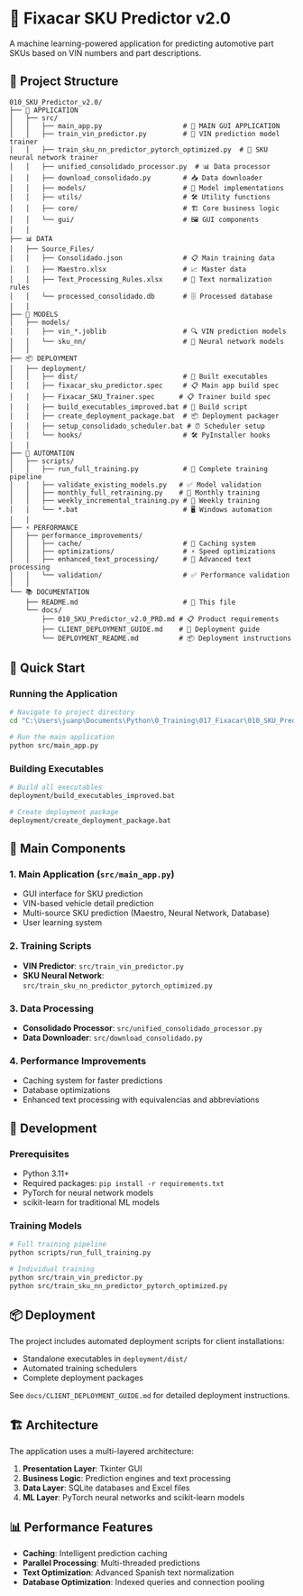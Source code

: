 # 🚗 Fixacar SKU Predictor v2.0

A machine learning-powered application for predicting automotive part SKUs based on VIN numbers and part descriptions.

## 📁 Project Structure

```
010_SKU_Predictor_v2.0/
├── 📱 APPLICATION
│   ├── src/
│   │   ├── main_app.py                    # 🎯 MAIN GUI APPLICATION
│   │   ├── train_vin_predictor.py         # 🧠 VIN prediction model trainer
│   │   ├── train_sku_nn_predictor_pytorch_optimized.py  # 🧠 SKU neural network trainer
│   │   ├── unified_consolidado_processor.py  # 📊 Data processor
│   │   ├── download_consolidado.py        # 📥 Data downloader
│   │   ├── models/                        # 🤖 Model implementations
│   │   ├── utils/                         # 🛠️ Utility functions
│   │   ├── core/                          # 🏗️ Core business logic
│   │   └── gui/                           # 🖼️ GUI components
│   │
├── 📊 DATA
│   ├── Source_Files/
│   │   ├── Consolidado.json               # 📋 Main training data
│   │   ├── Maestro.xlsx                   # 📈 Master data
│   │   ├── Text_Processing_Rules.xlsx     # 📝 Text normalization rules
│   │   └── processed_consolidado.db       # 🗄️ Processed database
│   │
├── 🧠 MODELS
│   ├── models/
│   │   ├── vin_*.joblib                   # 🔍 VIN prediction models
│   │   └── sku_nn/                        # 🧠 Neural network models
│   │
├── 📦 DEPLOYMENT
│   ├── deployment/
│   │   ├── dist/                          # 🚀 Built executables
│   │   ├── fixacar_sku_predictor.spec     # 📋 Main app build spec
│   │   ├── Fixacar_SKU_Trainer.spec      # 📋 Trainer build spec
│   │   ├── build_executables_improved.bat # 🔨 Build script
│   │   ├── create_deployment_package.bat  # 📦 Deployment packager
│   │   ├── setup_consolidado_scheduler.bat # ⏰ Scheduler setup
│   │   └── hooks/                         # 🛠️ PyInstaller hooks
│   │
├── 🔧 AUTOMATION
│   ├── scripts/
│   │   ├── run_full_training.py           # 🎯 Complete training pipeline
│   │   ├── validate_existing_models.py   # ✅ Model validation
│   │   ├── monthly_full_retraining.py    # 📅 Monthly training
│   │   ├── weekly_incremental_training.py # 📅 Weekly training
│   │   └── *.bat                          # 🖥️ Windows automation
│   │
├── ⚡ PERFORMANCE
│   ├── performance_improvements/
│   │   ├── cache/                         # 💾 Caching system
│   │   ├── optimizations/                 # ⚡ Speed optimizations
│   │   ├── enhanced_text_processing/      # 📝 Advanced text processing
│   │   └── validation/                    # ✅ Performance validation
│   │
└── 📚 DOCUMENTATION
    ├── README.md                          # 📖 This file
    └── docs/
        ├── 010_SKU_Predictor_v2.0_PRD.md # 📋 Product requirements
        ├── CLIENT_DEPLOYMENT_GUIDE.md    # 🚀 Deployment guide
        └── DEPLOYMENT_README.md          # 📦 Deployment instructions
```

## 🚀 Quick Start

### Running the Application
```bash
# Navigate to project directory
cd "C:\Users\juanp\Documents\Python\0_Training\017_Fixacar\010_SKU_Predictor_v2.0"

# Run the main application
python src/main_app.py
```

### Building Executables
```bash
# Build all executables
deployment/build_executables_improved.bat

# Create deployment package
deployment/create_deployment_package.bat
```

## 🎯 Main Components

### 1. **Main Application** (`src/main_app.py`)
- GUI interface for SKU prediction
- VIN-based vehicle detail prediction
- Multi-source SKU prediction (Maestro, Neural Network, Database)
- User learning system

### 2. **Training Scripts**
- **VIN Predictor**: `src/train_vin_predictor.py`
- **SKU Neural Network**: `src/train_sku_nn_predictor_pytorch_optimized.py`

### 3. **Data Processing**
- **Consolidado Processor**: `src/unified_consolidado_processor.py`
- **Data Downloader**: `src/download_consolidado.py`

### 4. **Performance Improvements**
- Caching system for faster predictions
- Database optimizations
- Enhanced text processing with equivalencias and abbreviations

## 🔧 Development

### Prerequisites
- Python 3.11+
- Required packages: `pip install -r requirements.txt`
- PyTorch for neural network models
- scikit-learn for traditional ML models

### Training Models
```bash
# Full training pipeline
python scripts/run_full_training.py

# Individual training
python src/train_vin_predictor.py
python src/train_sku_nn_predictor_pytorch_optimized.py
```

## 📦 Deployment

The project includes automated deployment scripts for client installations:
- Standalone executables in `deployment/dist/`
- Automated training schedulers
- Complete deployment packages

See `docs/CLIENT_DEPLOYMENT_GUIDE.md` for detailed deployment instructions.

## 🏗️ Architecture

The application uses a multi-layered architecture:
1. **Presentation Layer**: Tkinter GUI
2. **Business Logic**: Prediction engines and text processing
3. **Data Layer**: SQLite databases and Excel files
4. **ML Layer**: PyTorch neural networks and scikit-learn models

## 📊 Performance Features

- **Caching**: Intelligent prediction caching
- **Parallel Processing**: Multi-threaded predictions
- **Text Optimization**: Advanced Spanish text normalization
- **Database Optimization**: Indexed queries and connection pooling
